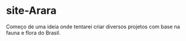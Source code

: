 # site-Arara
Começo de uma ideia onde tentarei criar diversos projetos com base na fauna e flora do Brasil.
